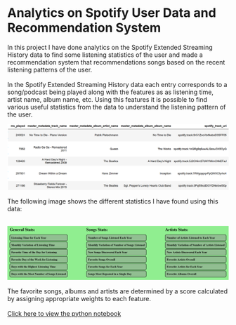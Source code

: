 # Analytics on Spotify User Data and Recommendation System
In this project I have done analytics on the Spotify Extended Streaming History data to find some listening statistics of the user and made a recommendation system that recommendations songs based on the recent listening patterns of the user. <br><br>
In the Spotify Extended Streaming History data each entry corresponds to a song/podcast being played along with the features as as listening time, artist name, album name, etc. Using this features it is possible to find various useful statistics from the data to understand the listening pattern of the user. 
<p>
  <img src="https://github.com/nikhileshk13/spotify_analytics_recommendation_system/blob/main/images/data_spotify.png">
</p>
The following image shows the different statistics I have found using this data: <br><br>
<p>
  <img src="https://github.com/nikhileshk13/spotify_analytics_recommendation_system/blob/main/images/stats.png">
</p>
The favorite songs, albums and artists are determined by a score calculated by assigning appropriate weights to each feature. 
<br><br>
<a href="https://nbviewer.org/github/nikhileshk13/spotify_analytics_recommendation_system/blob/main/spotify_userdata_analytics_plotly_final.ipynb">Click here to view the python notebook</a>
